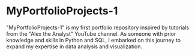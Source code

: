 # MyPortfolioProjects-1
"MyPortfolioProjects-1" is my first portfolio repository inspired by tutorials from the "Alex the Analyst" YouTube channel. As someone with prior knowledge and skills in Python and SQL, I embarked on this journey to expand my expertise in data analysis and visualization.
